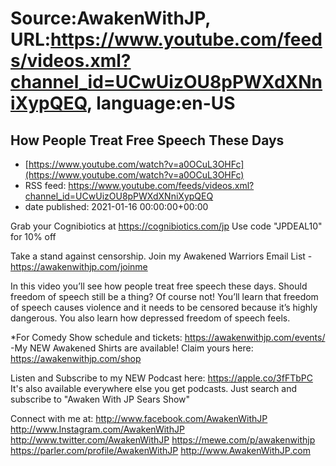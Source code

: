 # Source:AwakenWithJP, URL:https://www.youtube.com/feeds/videos.xml?channel_id=UCwUizOU8pPWXdXNniXypQEQ, language:en-US

## How People Treat Free Speech These Days
 - [https://www.youtube.com/watch?v=a0OCuL3OHFc](https://www.youtube.com/watch?v=a0OCuL3OHFc)
 - RSS feed: https://www.youtube.com/feeds/videos.xml?channel_id=UCwUizOU8pPWXdXNniXypQEQ
 - date published: 2021-01-16 00:00:00+00:00

Grab your Cognibiotics at https://cognibiotics.com/jp
Use code "JPDEAL10" for 10% off

Take a stand against censorship. Join my Awakened Warriors Email List - https://awakenwithjp.com/joinme

In this video you’ll see how people treat free speech these days. Should freedom of speech still be a thing? Of course not! You’ll learn that freedom of speech causes violence and it needs to be censored because it’s highly dangerous. You also learn how depressed freedom of speech feels.

*For Comedy Show schedule and tickets: https://awakenwithjp.com/events/
-My NEW Awakened Shirts are available! Claim yours here: https://awakenwithjp.com/shop

Listen and Subscribe to my NEW Podcast here: 
https://apple.co/3fFTbPC
It's also available everywhere else you get podcasts. Just search and subscribe to "Awaken With JP Sears Show"

Connect with me at: 
http://www.facebook.com/AwakenWithJP
http://www.Instagram.com/AwakenWithJP
http://www.twitter.com/AwakenWithJP
https://mewe.com/p/awakenwithjp
https://parler.com/profile/AwakenWithJP
http://www.AwakenWithJP.com

